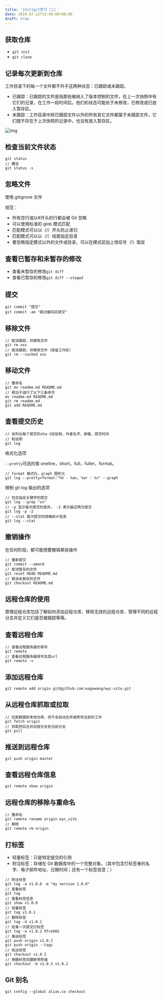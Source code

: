 ```yaml
---
title: '[Git]git学习（二）'
date: 2019-07-22T15:49:08+08:00
draft: true
---
```


## 获取仓库

- `git init`
- `git clone`

## 记录每次更新到仓库

工作目录下的每一个文件都不外乎这两种状态：已跟踪或未跟踪。

- 已跟踪：已跟踪的文件是指那些被纳入了版本控制的文件，在上一次快照中有它们的记录，在工作一段时间后，他们的状态可能处于未修改，已修改或已放入暂存区。
- 未跟踪：工作目录中除已跟踪文件以外的所有其它文件都属于未跟踪文件，它们既不存在于上次快照的记录中，也没有放入暂存区。

![img](https://git-scm.com/book/en/v2/images/lifecycle.png)

## 检查当前文件状态

```
git status
// 概览
git status -s
```

## 忽略文件

使用.gitignore 文件

规范：

- 所有空行或以#开头的行都会被 Git 忽略
- 可以使用标准的 glob 模式匹配
- 匹配模式可以以（/）开头防止递归
- 匹配模式可以以（/）结尾指定目录
- 要忽略指定模式以外的文件或目录，可以在模式前加上惊叹号（!）取反

## 查看已暂存和未暂存的修改

- 查看未暂存的修改`git diff`
- 查看已暂存的修改`git diff --staged`

## 提交

```
git commit "提交"
git commit -am "跳过缓存区提交"
```

## 移除文件

```
// 取消跟踪，并移除文件
git rm xxx
// 取消跟踪，并移除文件（保留工作区）
git rm --cached xxx
```

## 移动文件

```
// 重命名
git mv readme.md README.md
// 相当于运行了以下三条命令
mv readme.md README.md
git rm readme.md
git add README.md
```

## 查看提交历史

```
// 会列出每个提交的sha-1检验和、作者名字、邮箱、提交时间
// 和说明
git log
```

格式化选项

`--pretty`可选的值 oneline，short，full，fuller，format。

```
// format 格式化，graph 图形化
git log --pretty=format:"%h - %an, %ar : %s" --graph
```

限制 git log 输出的选项

```
// 包含指定关键字的提交
git log --grep "xx"
// -p 显示每次提交的差异， -2 表示最近两次提交
git log -p -2
// --stat 每次提交的简略统计信息
git log --stat
```

## 撤销操作

在任何阶段，都可能想要撤销某些操作

```
// 重新提交
git commit --amend
// 取消暂存的文件
git reset HEAD README.md
// 取消未暂存的文件
git checkout README.md
```

## 远程仓库的使用

管理远程仓库包括了解如何添加远程仓库、移除无效的远程仓库、管理不同的远程分支并定义它们是否被跟踪等等。

## 查看远程仓库

```
// 查看远程服务器的简写
git remote
// 查看远程服务器简写及其url
git remote -v
```

## 添加远程仓库

```
git remote add origin git@github.com:eagowang/wyc-site.git
```

## 从远程仓库抓取或拉取

```
// 拉取数据到本地仓库，但不会自动合并或修改当前的工作
git fetch origin
// 抓取然后合并远程分支到当前分支
git pull
```

## 推送到远程仓库

```
git push origin master
```

## 查看远程仓库信息

```
git remote show origin
```

## 远程仓库的移除与重命名

```
// 重命名
git remote rename origin wyc_site
// 移除
git remote rm origin
```

## 打标签

- 轻量标签：只是特定提交的引用
- 附注标签：存储在 Git 数据库中的一个完整对象。（其中包含打标签者的名字、电子邮件地址、日期时间；还有一个标签信息；）

```
// 附注标签
git tag -a v1.0.0 -m "my version 1.0.0"
// 查看标签
git tag
// 查看标签信息
git show v1.0.0
// 轻量标签
git tag v1.0.1
// 删除标签
git tag -d v1.0.1
// 给某一次提交打标签
git tag -a v1.0.2 9fceb02
// 推送标签
git push origin v1.0.2
git push origin --tags
// 检出标签
git checkout v1.0.2
// 根据标签创建新愤怒值
git checkout -b v1.0.3 v1.0.2
```

## Git 别名

```
git config --global alias.co checkout
```
